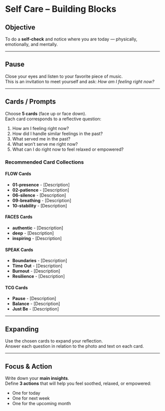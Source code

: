 # Self Care – Building Blocks

## Objective
To do a **self-check** and notice where you are today — physically, emotionally, and mentally.

---

## Pause
Close your eyes and listen to your favorite piece of music.  
This is an invitation to meet yourself and ask: *How am I feeling right now?*

---

## Cards / Prompts
Choose **5 cards** (face up or face down).  
Each card corresponds to a reflective question:

1. How am I feeling right now?  
2. How did I handle similar feelings in the past?  
3. What served me in the past?  
4. What won’t serve me right now?  
5. What can I do right now to feel relaxed or empowered?


### Recommended Card Collections

#### FLOW Cards
- **01-presence** - [Description]
- **02-patience** - [Description]
- **06-silence** - [Description]
- **09-breathing** - [Description]
- **10-stability** - [Description]

#### FACES Cards
- **authentic** - [Description]
- **deep** - [Description]
- **inspiring** - [Description]

#### SPEAK Cards
- **Boundaries** - [Description]
- **Time Out** - [Description]
- **Burnout** - [Description]
- **Resilience** - [Description]

#### TCG Cards
- **Pause** - [Description]
- **Balance** - [Description]
- **Just Be** - [Description]

---

## Expanding
Use the chosen cards to expand your reflection.  
Answer each question in relation to the photo and text on each card.

---

## Focus & Action
Write down your **main insights**.  
Define **3 actions** that will help you feel soothed, relaxed, or empowered:  
- One for today  
- One for next week  
- One for the upcoming month
